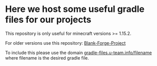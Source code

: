 # Here we host some useful gradle files for our projects

This repository is only useful for minecraft versions >= 1.15.2.

For older versions use this repository: [Blank-Forge-Project](https://github.com/HyCraftHD/Blank-Forge-Project)

To include this please use the domain [gradle-files.u-team.info/filename](https://gradle-files.u-team.info) where filename is the desired gradle file.
